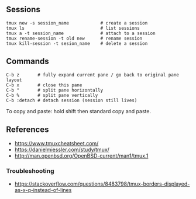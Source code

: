 ## Sessions

```
tmux new -s session_name            # create a session
tmux ls                             # list sessions
tmux a -t session_name              # attach to a session
tmux rename-session -t old new      # rename session
tmux kill-session -t sesion_name    # delete a session
```

## Commands

```
C-b z       # fully expand current pane / go back to original pane layout
C-b x       # close this pane
C-b "       # split pane horizontally
C-b %       # split pane vertically
C-b :detach # detach session (session still lives)
```

To copy and paste: hold shift then standard copy and paste.

## References

- https://www.tmuxcheatsheet.com/
- https://danielmiessler.com/study/tmux/
- http://man.openbsd.org/OpenBSD-current/man1/tmux.1

### Troubleshooting

- https://stackoverflow.com/questions/8483798/tmux-borders-displayed-as-x-q-instead-of-lines


